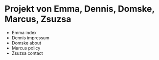 # Projekt von Emma, Dennis, Domske, Marcus, Zsuzsa

- Emma index
- Dennis impressum
- Domske about
- Marcus policy
- Zsuzsa contact